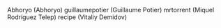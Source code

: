 Abhoryo (Abhoryo)
guillaumepotier (Guillaume Potier)
mrtorrent (Miquel Rodríguez Telep)
recipe (Vitaliy Demidov)